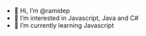 - 👋 Hi, I’m @ramidep
- 👀 I’m interested in Javascript, Java and C#
- 🌱 I’m currently learning Javascript
<!---
ramidep/ramidep is a ✨ special ✨ repository because its `README.md` (this file) appears on your GitHub profile.
You can click the Preview link to take a look at your changes.
--->
